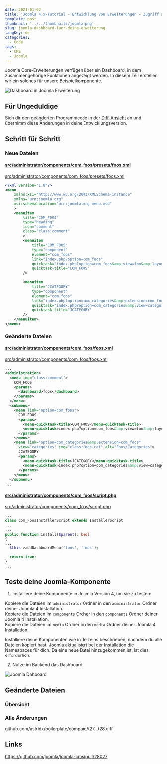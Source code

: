 ```yaml
---
date: 2021-01-02
title: 'Joomla 4.x-Tutorial - Entwicklung von Erweiterungen - Zugriff auf das Dashboard'
template: post
thumbnail: '../../thumbnails/joomla.png'
slug: joomla-dashboard-fuer-deine-erweiterung
langKey: de
categories:
  - Code
tags:
  - CMS
  - Joomla
---
```




Joomla Core-Erweiterungen verfügen über ein Dashboard, in dem zusammengehörige Funktionen angezeigt werden. In diesem Teil erstellen wir ein solches für unsere Beispielkomponente.

![Dashboard in Joomla Erweiterung](/images/j4x33x1.png)

## Für Ungeduldige

Sieh dir den geänderten Programmcode in der [Diff-Ansicht](https://github.com/astridx/boilerplate/compare/t27...t28) an und übernimm diese Änderungen in deine Entwicklungsversion.

## Schritt für Schritt

### Neue Dateien

#### [src/administrator/components/com_foos/presets/foos.xml](https://github.com/astridx/boilerplate/compare/t27...t28#diff-ccf142664dd6f4ef27cf3d390b9fd93f)

[src/administrator/components/com_foos/presets/foos.xml](https://github.com/astridx/boilerplate/blob/44ff1b6651cc7be86f9d52e243f7be6bd9871954/src/administrator/components/com_foos/presets/foos.xml)

```xml
<?xml version="1.0"?>
<menu
	xmlns:xsi="http://www.w3.org/2001/XMLSchema-instance"
	xmlns="urn:joomla.org"
	xsi:schemaLocation="urn:joomla.org menu.xsd"
	>
	<menuitem
		title="COM_FOOS"
		type="heading"
		icon="comment"
		class="class:comment"
		>
		<menuitem
			title="COM_FOOS"
			type="component"
			element="com_foos"
			link="index.php?option=com_foos"
			quicktask="index.php?option=com_foos&amp;view=foo&amp;layout=edit"
			quicktask-title="COM_FOOS"
		/>

		<menuitem
			title="JCATEGORY"
			type="component"
			element="com_foos"
			link="index.php?option=com_categories&amp;extension=com_foos"
			quicktask="index.php?option=com_categories&amp;view=category&amp;layout=edit&amp;extension=com_foos"
			quicktask-title="JCATEGORY"
		/>
	</menuitem>
</menu>
```

### Geänderte Dateien

#### [src/administrator/components/com_foos/foos.xml](https://github.com/astridx/boilerplate/compare/t27...t28#diff-1ff20be1dacde6c4c8e68e90161e0578)

[src/administrator/components/com_foos/foos.xml](https://github.com/astridx/boilerplate/blob/44ff1b6651cc7be86f9d52e243f7be6bd9871954/src/administrator/components/com_foos/foos.xml)

```xml
...
<administration>
  <menu img="class:comment">
    COM_FOOS
    <params>
      <dashboard>foos</dashboard>
    </params>
  </menu>
  <submenu>
    <menu link="option=com_foos">
      COM_FOOS
      <params>
        <menu-quicktask-title>COM_FOOS</menu-quicktask-title>
        <menu-quicktask>index.php?option=com_foos&amp;view=foo&amp;layout=edit</menu-quicktask>
      </params>
    </menu>
    <menu link="option=com_categories&amp;extension=com_foos"
      view="categories" img="class:foos-cat" alt="Foos/Categories">
      JCATEGORY
      <params>
        <menu-quicktask-title>JCATEGORY</menu-quicktask-title>
        <menu-quicktask>index.php?option=com_categories&amp;view=category&amp;layout=edit&amp;extension=com_foos</menu-quicktask>
      </params>
    </menu>
  </submenu>
...
```

#### [src/administrator/components/com_foos/script.php](https://github.com/astridx/boilerplate/compare/t27...t28#diff-7aceee287e50092f4d9e6caaec3b8b40)

[src/administrator/components/com_foos/script.php](https://github.com/astridx/boilerplate/blob/44ff1b6651cc7be86f9d52e243f7be6bd9871954/src/administrator/components/com_foos/script.php)

```php
...
class Com_FoosInstallerScript extends InstallerScript
...
...
public function install($parent): bool
{
...
  $this->addDashboardMenu('foos', 'foos');

  return true;
}
...
```

## Teste deine Joomla-Komponente

1. Installiere deine Komponente in Joomla Version 4, um sie zu testen:

Kopiere die Dateien im `administrator` Ordner in den `administrator` Ordner deiner Joomla 4 Installation.  
Kopiere die Dateien im `components` Ordner in den `components` Ordner deiner Joomla 4 Installation.  
Kopiere die Dateien im `media` Ordner in den `media` Ordner deiner Joomla 4 Installation.

Installiere deine Komponenten wie in Teil eins beschrieben, nachdem du alle Dateien kopiert hast. Joomla aktualisiert bei der Installation die Namespaces für dich. Da eine neue Datei hinzugekommen ist, ist dies erforderlich.

2. Nutze im Backend das Dashboard.

![Joomla Dahboard](/images/j4x33x1.png)

## Geänderte Dateien

### Übersicht

### Alle Änderungen

github.com/astridx/boilerplate/compare/t27...t28.diff

## Links

https://github.com/joomla/joomla-cms/pull/28027
